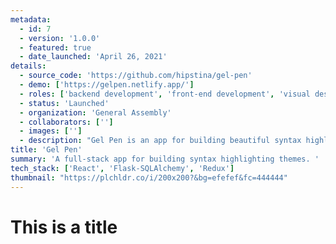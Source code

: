 ```yaml
---
metadata:  
  - id: 7 
  - version: '1.0.0' 
  - featured: true 
  - date_launched: 'April 26, 2021' 
details: 
  - source_code: 'https://github.com/hipstina/gel-pen'
  - demo: ['https://gelpen.netlify.app/']
  - roles: ['backend development', 'front-end development', 'visual design']
  - status: 'Launched'
  - organization: 'General Assembly'
  - collaborators: ['']
  - images: ['']
  - description: "Gel Pen is an app for building beautiful syntax highlighting themes. With the Gel Pen editor, you can mock up your own syntax highlighting theme from scratch and begin using your theme immediately for all of your code snippets. Browse our library of themes to see what other users have made, like your favorites, and leave reviews of ones you've used."
title: 'Gel Pen'
summary: 'A full-stack app for building syntax highlighting themes. '
tech_stack: ['React', 'Flask-SQLAlchemy', 'Redux']
thumbnail: "https://plchldr.co/i/200x200?&bg=efefef&fc=444444"
---
```


# This is a title